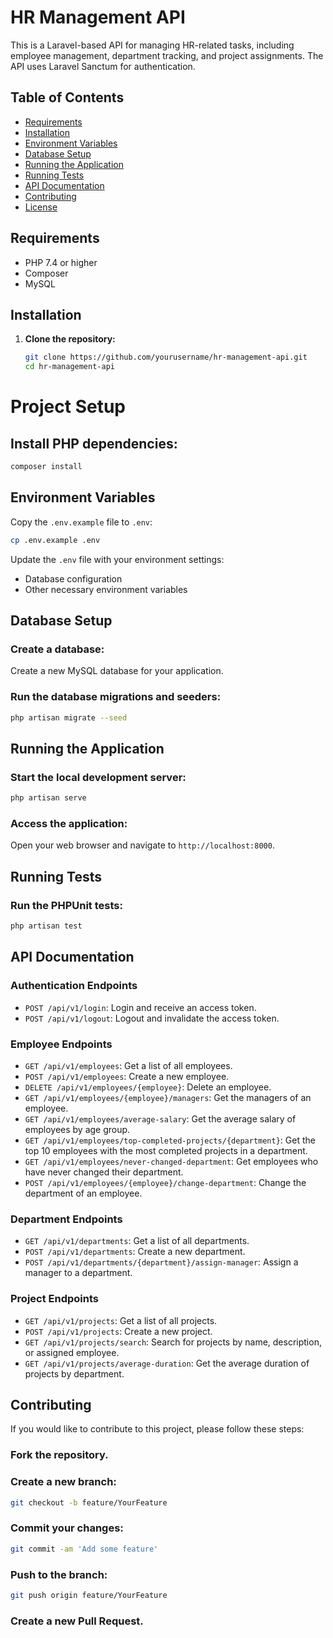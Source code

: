 # HR Management API

This is a Laravel-based API for managing HR-related tasks, including employee management, department tracking, and project assignments. The API uses Laravel Sanctum for authentication.

## Table of Contents

- [Requirements](#requirements)
- [Installation](#installation)
- [Environment Variables](#environment-variables)
- [Database Setup](#database-setup)
- [Running the Application](#running-the-application)
- [Running Tests](#running-tests)
- [API Documentation](#api-documentation)
- [Contributing](#contributing)
- [License](#license)

## Requirements

- PHP 7.4 or higher
- Composer
- MySQL

## Installation

1. **Clone the repository:**

   ```sh
   git clone https://github.com/yourusername/hr-management-api.git
   cd hr-management-api


# Project Setup

## Install PHP dependencies:
```sh
composer install
```

## Environment Variables
Copy the `.env.example` file to `.env`:
```sh
cp .env.example .env
```

Update the `.env` file with your environment settings:
- Database configuration
- Other necessary environment variables

## Database Setup

### Create a database:
Create a new MySQL database for your application.

### Run the database migrations and seeders:
```sh
php artisan migrate --seed
```

## Running the Application

### Start the local development server:
```sh
php artisan serve
```

### Access the application:
Open your web browser and navigate to `http://localhost:8000`.

## Running Tests

### Run the PHPUnit tests:
```sh
php artisan test
```

## API Documentation

### Authentication Endpoints
- `POST /api/v1/login`: Login and receive an access token.
- `POST /api/v1/logout`: Logout and invalidate the access token.

### Employee Endpoints
- `GET /api/v1/employees`: Get a list of all employees.
- `POST /api/v1/employees`: Create a new employee.
- `DELETE /api/v1/employees/{employee}`: Delete an employee.
- `GET /api/v1/employees/{employee}/managers`: Get the managers of an employee.
- `GET /api/v1/employees/average-salary`: Get the average salary of employees by age group.
- `GET /api/v1/employees/top-completed-projects/{department}`: Get the top 10 employees with the most completed projects in a department.
- `GET /api/v1/employees/never-changed-department`: Get employees who have never changed their department.
- `POST /api/v1/employees/{employee}/change-department`: Change the department of an employee.

### Department Endpoints
- `GET /api/v1/departments`: Get a list of all departments.
- `POST /api/v1/departments`: Create a new department.
- `POST /api/v1/departments/{department}/assign-manager`: Assign a manager to a department.

### Project Endpoints
- `GET /api/v1/projects`: Get a list of all projects.
- `POST /api/v1/projects`: Create a new project.
- `GET /api/v1/projects/search`: Search for projects by name, description, or assigned employee.
- `GET /api/v1/projects/average-duration`: Get the average duration of projects by department.

## Contributing
If you would like to contribute to this project, please follow these steps:

### Fork the repository.

### Create a new branch:
```sh
git checkout -b feature/YourFeature
```

### Commit your changes:
```sh
git commit -am 'Add some feature'
```

### Push to the branch:
```sh
git push origin feature/YourFeature
```

### Create a new Pull Request.

   

   


